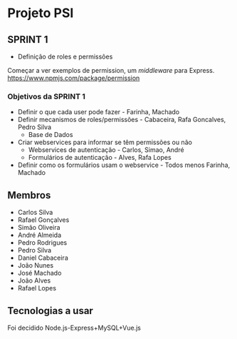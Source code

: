 # Projeto PSI
## SPRINT 1

* Definição de roles e permissões

Começar a ver exemplos de permission, um *middleware* para Express.
https://www.npmjs.com/package/permission

### Objetivos da SPRINT 1
* Definir o que cada user pode fazer - Farinha, Machado
* Definir mecanismos de roles/permissões - Cabaceira, Rafa Goncalves, Pedro Silva
	* Base de Dados
* Criar webservices para informar se têm permissões ou não
	* Webservices de autenticação - Carlos, Simao, André
	* Formulários de autenticação - Alves, Rafa Lopes
* Definir como os formulários usam o webservice - Todos menos Farinha, Machado

## Membros
* Carlos Silva
* Rafael Gonçalves
* Simão Oliveira
* André Almeida
* Pedro Rodrigues
* Pedro Silva
* Daniel Cabaceira
* João Nunes
* José Machado
* João Alves
* Rafael Lopes


## Tecnologias a usar

Foi decidido Node.js-Express+MySQL+Vue.js
